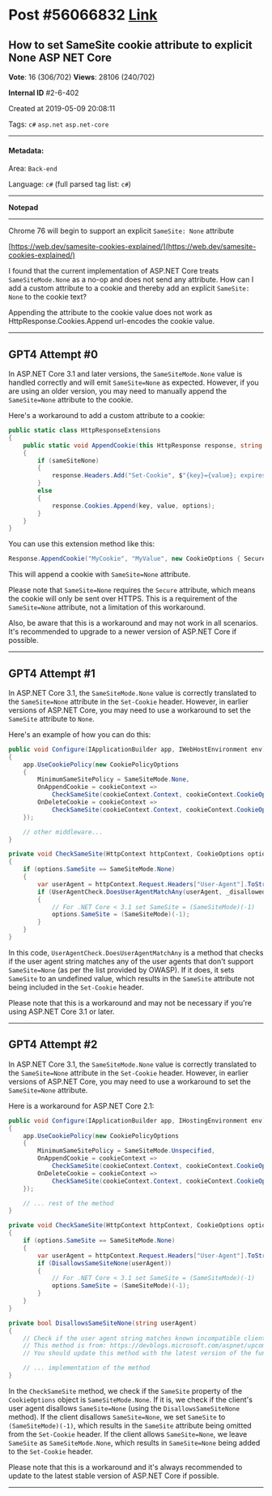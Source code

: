 
# Post \#56066832 [Link](https://stackoverflow.com/questions/56066832/)

## How to set SameSite cookie attribute to explicit None ASP NET Core

**Vote**: 16 (306/702) **Views**: 28106 (240/702) 

**Internal ID** \#2-6-402

Created at 2019-05-09 20:08:11

Tags: `c#` `asp.net` `asp.net-core`

----------

#### Metadata:

Area: `Back-end`

Language: `c#` (full parsed tag list: `c#`)

----------

**Notepad**


----------

Chrome 76 will begin to support an explicit `SameSite: None` attribute 

[https://web.dev/samesite-cookies-explained/](https://web.dev/samesite-cookies-explained/)

I found that the current implementation of ASP.NET Core treats `SameSiteMode.None` as a no-op and does not send any attribute. How can I add a custom attribute to a cookie and thereby add an explicit `SameSite: None` to the cookie text?

Appending the attribute to the cookie value does not work as HttpResponse.Cookies.Append url-encodes the cookie value.


----------
        
## GPT4 Attempt \#0

In ASP.NET Core 3.1 and later versions, the `SameSiteMode.None` value is handled correctly and will emit `SameSite=None` as expected. However, if you are using an older version, you may need to manually append the `SameSite=None` attribute to the cookie.

Here's a workaround to add a custom attribute to a cookie:

```csharp
public static class HttpResponseExtensions
{
    public static void AppendCookie(this HttpResponse response, string key, string value, CookieOptions options, bool sameSiteNone = false)
    {
        if (sameSiteNone)
        {
            response.Headers.Add("Set-Cookie", $"{key}={value}; expires={options.Expires:R}; path={options.Path}; secure; samesite=none");
        }
        else
        {
            response.Cookies.Append(key, value, options);
        }
    }
}
```

You can use this extension method like this:

```csharp
Response.AppendCookie("MyCookie", "MyValue", new CookieOptions { Secure = true, Expires = DateTime.Now.AddDays(1) }, true);
```

This will append a cookie with `SameSite=None` attribute.

Please note that `SameSite=None` requires the `Secure` attribute, which means the cookie will only be sent over HTTPS. This is a requirement of the `SameSite=None` attribute, not a limitation of this workaround.

Also, be aware that this is a workaround and may not work in all scenarios. It's recommended to upgrade to a newer version of ASP.NET Core if possible.

--------

## GPT4 Attempt \#1

In ASP.NET Core 3.1, the `SameSiteMode.None` value is correctly translated to the `SameSite=None` attribute in the `Set-Cookie` header. However, in earlier versions of ASP.NET Core, you may need to use a workaround to set the `SameSite` attribute to `None`.

Here's an example of how you can do this:

```csharp
public void Configure(IApplicationBuilder app, IWebHostEnvironment env)
{
    app.UseCookiePolicy(new CookiePolicyOptions
    {
        MinimumSameSitePolicy = SameSiteMode.None,
        OnAppendCookie = cookieContext =>
            CheckSameSite(cookieContext.Context, cookieContext.CookieOptions),
        OnDeleteCookie = cookieContext =>
            CheckSameSite(cookieContext.Context, cookieContext.CookieOptions)
    });

    // other middleware...
}

private void CheckSameSite(HttpContext httpContext, CookieOptions options)
{
    if (options.SameSite == SameSiteMode.None)
    {
        var userAgent = httpContext.Request.Headers["User-Agent"].ToString();
        if (UserAgentCheck.DoesUserAgentMatchAny(userAgent, _disallowedUserAgents))
        {
            // For .NET Core < 3.1 set SameSite = (SameSiteMode)(-1)
            options.SameSite = (SameSiteMode)(-1);
        }
    }
}
```

In this code, `UserAgentCheck.DoesUserAgentMatchAny` is a method that checks if the user agent string matches any of the user agents that don't support `SameSite=None` (as per the list provided by OWASP). If it does, it sets `SameSite` to an undefined value, which results in the `SameSite` attribute not being included in the `Set-Cookie` header.

Please note that this is a workaround and may not be necessary if you're using ASP.NET Core 3.1 or later.

--------

## GPT4 Attempt \#2

In ASP.NET Core 3.1, the `SameSiteMode.None` value is correctly translated to the `SameSite=None` attribute in the `Set-Cookie` header. However, in earlier versions of ASP.NET Core, you may need to use a workaround to set the `SameSite=None` attribute.

Here is a workaround for ASP.NET Core 2.1:

```csharp
public void Configure(IApplicationBuilder app, IHostingEnvironment env)
{
    app.UseCookiePolicy(new CookiePolicyOptions
    {
        MinimumSameSitePolicy = SameSiteMode.Unspecified,
        OnAppendCookie = cookieContext =>
            CheckSameSite(cookieContext.Context, cookieContext.CookieOptions),
        OnDeleteCookie = cookieContext =>
            CheckSameSite(cookieContext.Context, cookieContext.CookieOptions)
    });

    // ... rest of the method
}

private void CheckSameSite(HttpContext httpContext, CookieOptions options)
{
    if (options.SameSite == SameSiteMode.None)
    {
        var userAgent = httpContext.Request.Headers["User-Agent"].ToString();
        if (DisallowsSameSiteNone(userAgent))
        {
            // For .NET Core < 3.1 set SameSite = (SameSiteMode)(-1)
            options.SameSite = (SameSiteMode)(-1);
        }
    }
}

private bool DisallowsSameSiteNone(string userAgent)
{
    // Check if the user agent string matches known incompatible clients
    // This method is from: https://devblogs.microsoft.com/aspnet/upcoming-samesite-cookie-changes-in-asp-net-and-asp-net-core/
    // You should update this method with the latest version of the function from the link above

    // ... implementation of the method
}
```

In the `CheckSameSite` method, we check if the `SameSite` property of the `CookieOptions` object is `SameSiteMode.None`. If it is, we check if the client's user agent disallows `SameSite=None` (using the `DisallowsSameSiteNone` method). If the client disallows `SameSite=None`, we set `SameSite` to `(SameSiteMode)(-1)`, which results in the `SameSite` attribute being omitted from the `Set-Cookie` header. If the client allows `SameSite=None`, we leave `SameSite` as `SameSiteMode.None`, which results in `SameSite=None` being added to the `Set-Cookie` header.

Please note that this is a workaround and it's always recommended to update to the latest stable version of ASP.NET Core if possible.

--------
